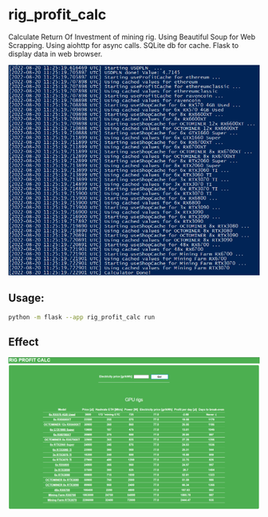 # rig_profit_calc
Calculate Return Of Investment of mining rig. Using Beautiful Soup for Web Scrapping. Using aiohttp for async calls. SQLite db for cache. Flask to display data in web browser.

![alt text](https://github.com/dawmro/rig_profit_calc/blob/main/images/console.PNG?raw=true)

## Usage:
``` sh
python -m flask --app rig_profit_calc run
```

## Effect

![alt text](https://github.com/dawmro/rig_profit_calc/blob/main/images/view1.PNG?raw=true)
